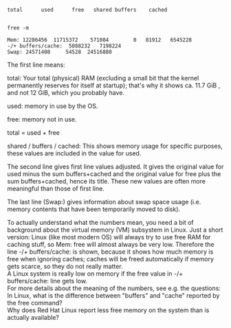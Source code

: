 ```
total      used      free   shared buffers    cached																									
																									
																									
free -m																									
																									
Mem: 12286456  11715372    571084        0   81912   6545228																									
-/+ buffers/cache:  5088232   7198224																									
Swap: 24571408     54528  24516880																									
```
																									
The first line means:																									

total: Your total (physical) RAM (excluding a small bit that the kernel permanently reserves for itself at startup); that's why it shows ca. 11.7 GiB , and not 12 GiB, which you probably have.																									

used: memory in use by the OS.																									

free: memory not in use.																									

total = used + free																									

shared / buffers / cached: This shows memory usage for specific purposes, these values are included in the value for used.																									

The second line gives first line values adjusted. It gives the original value for used minus the sum buffers+cached and the original value for free plus the sum buffers+cached, hence its title. These new values are often more meaningful than those of first line.																									

The last line (Swap:) gives information about swap space usage (i.e. memory contents that have been temporarily moved to disk).																									

To actually understand what the numbers mean, you need a bit of background about the virtual memory (VM) subsystem in Linux. Just a short version: Linux (like most modern OS) will always try to use free RAM for caching stuff, so Mem: free will almost always be very low. Therefore the line -/+ buffers/cache: is shown, because it shows how much memory is free when ignoring caches; caches will be freed automatically if memory gets scarce, so they do not really matter.																									
A Linux system is really low on memory if the free value in -/+ buffers/cache: line gets low.																									
For more details about the meaning of the numbers, see e.g. the questions:																									
In Linux, what is the difference between "buffers" and "cache" reported by the free command?																									
Why does Red Hat Linux report less free memory on the system than is actually available?																									